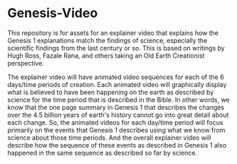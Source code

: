 # Genesis-Video
This repository is for assets for an explainer video that explains how the Genesis 1 explanations match the findings of science, especially the scientific findings from the last century or so. This is based on writings by Hugh Ross, Fazale Rana, and others taking an Old Earth Creationist perspective. 

The explainer video will have animated video sequences for each of the 6 days/time periods of creation. Each animated video will graphically display what is believed to have been happening on the earth as described by science for the time period that is described in the Bible. In other words, we know that the one page summary in Genesis 1 that describes the changes over the 4.5 billion years of earth's history cannot go into great detail about each change. So, the animated videos for each day/time period will focus primarily on the events that Genesis 1 describes using what we know from science about those time periods. And the overall explainer video will describe how the sequence of these events as described in Genesis 1 also happened in the same sequence as described so far by science. 

